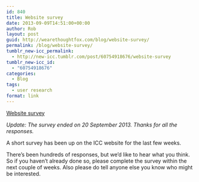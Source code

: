 ```yaml
---
id: 840
title: Website survey
date: 2013-09-09T14:51:00+00:00
author: Rob
layout: post
guid: http://wearethoughtfox.com/blog/website-survey/
permalink: /blog/website-survey/
tumblr_new-icc_permalink:
  - http://new-icc.tumblr.com/post/60754918676/website-survey
tumblr_new-icc_id:
  - "60754918676"
categories:
  - Blog
tags:
  - user research
format: link
---
```

[Website survey](http://icc-cpi.int/en_menus/icc/press%20and%20media/Pages/icc-website-survey.aspx)

<div class="link_description">
  <p>
    <em>Update: The survey ended on 20 September 2013. Thanks for all the responses.</em>
  </p>
  
  <p>
    A short survey has been up on the ICC website for the last few weeks.
  </p>
  
  <p>
    There&rsquo;s been hundreds of responses, but we&rsquo;d like to hear what you think. So if you haven&rsquo;t already done so, please complete the survey within the next couple of weeks. Also please do tell anyone else you know who might be interested. 
  </p>
</div>